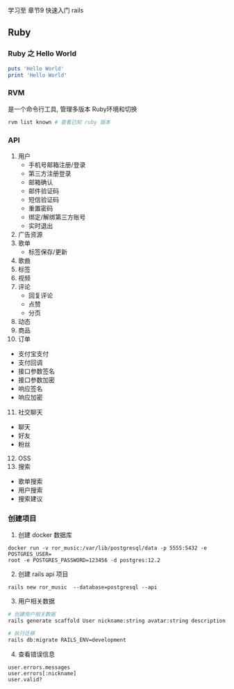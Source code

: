 学习至 章节9 快速入门 rails

## Ruby



### Ruby 之 Hello World
```ruby
puts 'Hello World'
print 'Hello World'
```

### RVM
是一个命令行工具, 管理多版本 Ruby环境和切换
```ruby
rvm list known # 查看已知 ruby 版本
```

### API
1. 用户
   - 手机号邮箱注册/登录
   - 第三方注册登录
   - 邮箱确认
   - 邮件验证码
   - 短信验证码
   - 重置密码
   - 绑定/解绑第三方账号
   - 实时退出
2. 广告资源
3. 歌单
   - 标签保存/更新
4. 歌曲
5. 标签
6. 视频
7. 评论
   - 回复评论
   - 点赞
   - 分页
8. 动态
9. 商品
10. 订单
   - 支付宝支付
   - 支付回调
   - 接口参数签名
   - 接口参数加密
   - 响应签名
   - 响应加密
11. 社交聊天
   - 聊天
   - 好友
   - 粉丝
12. OSS
13. 搜索
   - 歌单搜索
   - 用户搜索
   - 搜索建议

### 创建项目

1. 创建 docker 数据库
```
docker run -v ror_music:/var/lib/postgresql/data -p 5555:5432 -e POSTGRES_USER=
root -e POSTGRES_PASSWORD=123456 -d postgres:12.2
```

2. 创建 rails api 项目
```
rails new ror_music  --database=postgresql --api
```

3. 用户相关数据
```bash
# 创建用户相关数据
rails generate scaffold User nickname:string avatar:string description:string gender:integer birthday:date email:string phone:string password_digest:string session_digest:string reset_password_digest:string reset_password_sent_at:datetime confirmation_digest:string confirmed_at:datetime confirmation_sent_at:datetime qq_id:string qq_id_digest:string wechat_id:string wechat_id_digest:string --no-assets

# 执行迁移
rails db:migrate RAILS_ENV=development
```

4. 查看错误信息
```
user.errors.messages
user.errors[:nickname]
user.valid?
```